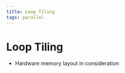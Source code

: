 ```yaml
---
title: Loop Tiling
tags: parallel
---
```


# Loop Tiling
- Hardware memory layout in consideration


































